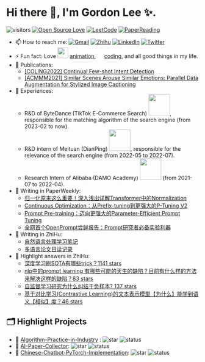 # Hi there 👋, I'm Gordon Lee ✨.

![visitors](https://visitor-badge.laobi.icu/badge?page_id=doragd.doragd)
[![Open Source Love](https://badges.frapsoft.com/os/v1/open-source.svg?v=102)](https://github.com/ellerbrock/open-source-badge/)
[![LeetCode](https://img.shields.io/github/issues/doragd/algorithm?style=flat&label=%F0%9F%8C%B8%20LeetCode%20Record&labelColor=%20%236DB9EF&color=%23FF90BC&link=https%3A%2F%2Fgithub.com%2Fdoragd%2Falgorithm
)](https://github.com/doragd/algorithm)
[![PaperReading](https://img.shields.io/github/issues/doragd/paperreading?style=flat&label=%F0%9F%8C%B8%20Paper%20Record&labelColor=%20%236DB9EF&color=%23FF90BC&link=https%3A%2F%2Fgithub.com%2Fdoragd%2Fpaperreading
)](https://github.com/doragd/paperreading)

- 📫 How to reach me: [![Gmail](https://img.shields.io/badge/Gmail-D14836?style=&logo=gmail&logoColor=white)](mailto:guodun.li@gmail.com)  [![Zhihu](https://img.shields.io/badge/Zhihu-3982f7?style=&logo=zhihu&logoColor=white)](https://www.zhihu.com/people/gordon-lee)  [![LinkedIn](https://img.shields.io/badge/LinkedIn-2d64bc?style=&logo=linkedin&logoColor=white)](https://www.linkedin.com/in/guodun-li/)  [![Twitter](https://img.shields.io/badge/Twitter-4a99e9?style=&logo=twitter&logoColor=white)](https://twitter.com/redoragd)
- ⚡ Fun fact: Love <img src="https://cdn.jsdelivr.net/gh/doragd/doragd/imgs/bilibili_logo.svg" style="width: 2em;"> [animation](https://space.bilibili.com/37310586/bangumi), <img src="https://cdn.jsdelivr.net/gh/doragd/doragd/imgs/github_logo.svg" style="width: 1em;"> [coding](https://github.com/doragd), and all good things in my life.
- 🙈 Publications: 
    - [[COLING2022] Continual Few-shot Intent Detection](https://aclanthology.org/2022.coling-1.26)
    - [[ACMMM2021] Similar Scenes Arouse Similar Emotions: Parallel Data Augmentation for Stylized Image Captioning](https://dl.acm.org/doi/10.1145/3474085.3475662)
- 🌾 Experiences:
    - R&D of ByteDance (TikTok E-Commerce Search) <img src="https://cdn.jsdelivr.net/gh/doragd/doragd/imgs/bytedance_logo.svg" style="width: 4em;">, responsible for the matching algorithm of the search engine (from 2023-02 to now). 
    - R&D intern of Meituan (DianPing) <img src="https://cdn.jsdelivr.net/gh/doragd/doragd/imgs/meituan_logo.svg" style="width: 4em;">, responsible for the relevance of the search engine (from 2022-05 to 2022-07). 
    - Research Intern of Alibaba (DAMO Academy) <img src="https://cdn.jsdelivr.net/gh/doragd/doragd/imgs/alibaba_logo.svg" style="width: 4em;"> (from 2021-07 to 2022-04).
- 📝 Writing in PaperWeekly: 
    - [归一化原来这么重要！深入浅出详解Transformer中的Normalization](https://mp.weixin.qq.com/s/n_twT43ZmQrkBKkAxOKa-Q)
    - [Continuous Optimization：从Prefix-tuning到更强大的P-Tuning V2](https://mp.weixin.qq.com/s/fzLkH3RoNRn0osmYtkCPyw)
    - [Prompt Pre-training：迈向更强大的Parameter-Efficient Prompt Tuning](https://mp.weixin.qq.com/s/BErCbbX9nhrp97yUcFN-qQ)
    - [全网首个OpenPrompt尝鲜报告：Prompt研究者必备实验利器](https://mp.weixin.qq.com/s/UfvRqgwf6GZHbeR2YgKZcg)
- 📝 Writing in ZhiHu:
    - [自然语言处理学习笔记](https://www.zhihu.com/column/doragd)
    - [多语言论文日读记录](https://www.zhihu.com/column/c_1421961460158861312) 
- 📝 Highlight answers in ZhiHu:
    - [深度学习刷SOTA有哪些trick？1141 stars](https://www.zhihu.com/question/540433389/answer/2549775065)
    - [nlp中的prompt learning 有哪些可能的天生的缺陷？目前有什么样的方法来解决这样的缺陷？83 stars](https://www.zhihu.com/question/508658141/answer/2298447936)
    - [自监督学习研究为什么纠结于负样本? 137 stars](https://www.zhihu.com/question/481582082/answer/2296670617)
    - [基于对比学习(Contrastive Learning)的文本表示模型【为什么】能学到语义【相似】度？46 stars](https://www.zhihu.com/question/480187938/answer/2095359870)

## 🗂️ Highlight Projects
- 🌼 [Algorithm-Practice-in-Industry](https://github.com/Doragd/Algorithm-Practice-in-Industry) : ![star](https://img.shields.io/github/stars/Doragd/Algorithm-Practice-in-Industry?label=%E2%AD%90%20Star&labelColor=%23C3E2C2&color=%23FFC0D9) ![status](https://img.shields.io/badge/%F0%9F%9A%A7%20Being%20Maintained-EEF296)
- 🌼 [AI-Paper-Collector](https://github.com/MLNLP-World/AI-Paper-Collector): ![star](https://img.shields.io/github/stars/MLNLP-World/AI-Paper-Collector?label=%E2%AD%90%20Star&labelColor=%23C3E2C2&color=%23FFC0D9) ![status](https://img.shields.io/badge/%F0%9F%9A%A7%20Being%20Maintained-EEF296)
- 🌼 [Chinese-Chatbot-PyTorch-Implementation](https://github.com/Doragd/Chinese-Chatbot-PyTorch-Implementation): ![star](https://img.shields.io/github/stars/Doragd/Chinese-Chatbot-PyTorch-Implementation?label=%E2%AD%90%20Star&labelColor=%23C3E2C2&color=%23FFC0D9) ![status](https://img.shields.io/badge/%F0%9F%97%84%EF%B8%8F%20Archived-AFC8AD)
